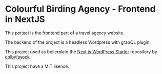 # Colourful Birding Agency - Frontend in NextJS

This porject is the frontend part of a travel agency website.

The backend of the project is a headless Wordpress with grapQL plugin.

This project used as boilerplate the [Next.js WordPress Starter](https://github.com/colbyfayock/next-wordpress-starter) repository by [colbyfayock](https://github.com/colbyfayock).

This project have a MIT lisence.
